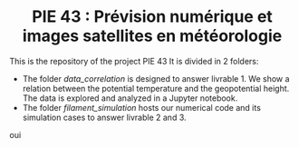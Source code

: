 # <div align="center">PIE 43 : Prévision numérique et images satellites en météorologie</div>
This is the repository of the project PIE 43
It is divided in 2 folders:

* The folder *data_correlation* is designed to answer livrable 1. We show a relation between the potential temperature and the geopotential height. The data is explored and analyzed in a Jupyter notebook.
* The folder *filament_simulation* hosts our numerical code and its simulation cases to answer livrable 2 and 3.

oui